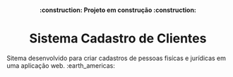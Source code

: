 <h4 align="center"> 
    :construction:  Projeto em construção  :construction:
</h4>
<h1 align="center"> Sistema Cadastro de Clientes </h1>
<p>Sitema desenvolvido para criar cadastros de pessoas fisícas e jurídicas em uma aplicação web. :earth_americas:</p>
